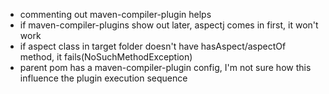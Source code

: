 * commenting out maven-compiler-plugin helps
* if maven-compiler-plugins show out later, aspectj comes in first, it won't work
* if aspect class in target folder doesn't have hasAspect/aspectOf method, it fails(NoSuchMethodException)
* parent pom has a maven-compiler-plugin config, I'm not sure how this influence the plugin execution sequence